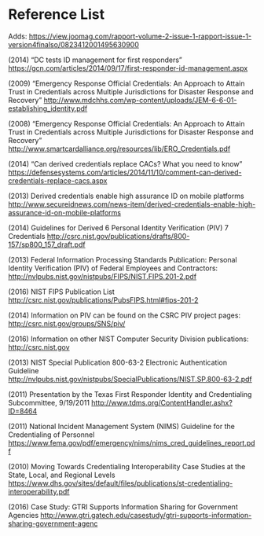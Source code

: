 # Reference List

Adds:
https://view.joomag.com/rapport-volume-2-issue-1-rapport-issue-1-version4finalso/0823412001495630900

(2014) “DC tests ID management for first responders”
https://gcn.com/articles/2014/09/17/first-responder-id-management.aspx

(2009) “Emergency Response Official Credentials: An Approach to Attain Trust in Credentials across Multiple Jurisdictions for Disaster Response and Recovery”
http://www.mdchhs.com/wp-content/uploads/JEM-6-6-01-establishing_identity.pdf

(2008) “Emergency Response Official Credentials: An Approach to Attain Trust in Credentials across Multiple Jurisdictions for Disaster Response and Recovery”
http://www.smartcardalliance.org/resources/lib/ERO_Credentials.pdf

(2014) “Can derived credentials replace CACs? What you need to know”
https://defensesystems.com/articles/2014/11/10/comment-can-derived-credentials-replace-cacs.aspx

(2013) Derived credentials enable high assurance ID on mobile platforms
http://www.secureidnews.com/news-item/derived-credentials-enable-high-assurance-id-on-mobile-platforms

(2014) Guidelines for Derived 6 Personal Identity Verification (PIV) 7 Credentials
http://csrc.nist.gov/publications/drafts/800-157/sp800_157_draft.pdf

(2013) Federal Information Processing Standards Publication:
Personal Identity Verification (PIV) of Federal Employees and Contractors: http://nvlpubs.nist.gov/nistpubs/FIPS/NIST.FIPS.201-2.pdf  

(2016) NIST FIPS Publication List
http://csrc.nist.gov/publications/PubsFIPS.html#fips-201-2

(2014) Information on PIV can be found on the CSRC PIV project pages: http://csrc.nist.gov/groups/SNS/piv/  

(2016) Information on other NIST Computer Security Division publications:
http://csrc.nist.gov

(2013) NIST Special Publication 800-63-2 Electronic Authentication Guideline
http://nvlpubs.nist.gov/nistpubs/SpecialPublications/NIST.SP.800-63-2.pdf

(2011) Presentation by the Texas First Responder Identity and Credentialing Subcommittee, 9/19/2011
http://www.tdms.org/ContentHandler.ashx?ID=8464

(2011) National Incident Management System (NIMS) Guideline for the Credentialing of Personnel
https://www.fema.gov/pdf/emergency/nims/nims_cred_guidelines_report.pdf

(2010) Moving Towards Credentialing Interoperability Case Studies at the State, Local, and Regional Levels
https://www.dhs.gov/sites/default/files/publications/st-credentialing-interoperability.pdf

(2016) Case Study: GTRI Supports Information Sharing for Government Agencies
http://www.gtri.gatech.edu/casestudy/gtri-supports-information-sharing-government-agenc
